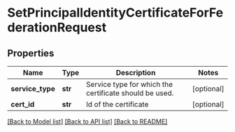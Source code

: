 # SetPrincipalIdentityCertificateForFederationRequest

## Properties
Name | Type | Description | Notes
------------ | ------------- | ------------- | -------------
**service_type** | **str** | Service type for which the certificate should be used. | [optional] 
**cert_id** | **str** | Id of the certificate | [optional] 

[[Back to Model list]](../README.md#documentation-for-models) [[Back to API list]](../README.md#documentation-for-api-endpoints) [[Back to README]](../README.md)

